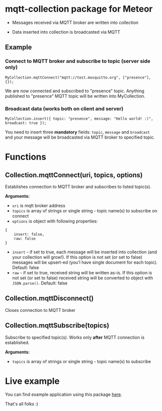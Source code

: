 mqtt-collection package for Meteor
==================================

- Messages received via MQTT broker are written into collection

- Data inserted into collection is broadcasted via MQTT


Example
-------

### Connect to MQTT broker and subscribe to topic (server side only)

```
MyCollection.mqttConnect("mqtt://test.mosquitto.org", ["presence"], {});
```

We are now connected and subscribed to "presence" topic. Anything published to "presence" MQTT topic will be written into MyCollection.


### Broadcast data (works both on client and server)

```
MyCollection.insert({ topic: "presence", message: "Hello world! :)", broadcast: true });
```

You need to insert three **mandatory** fields: `topic`, `message` and `broadcast` and your message will be broadcasted via MQTT broker to specified topic.


Functions
=========

Collection.mqttConnect(uri, topics, options)
--------------------------------------------

Establishes connection to MQTT broker and subscribes to listed topic(s).

**Arguments:**

- `uri` is mqtt broker address
- `topics` is array of strings or single string - topic name(s) to subscribe on connect
- `options` is object with following properties:
```
{
	insert: false,
	raw: false
}
```
- `insert` - if set to true, each message will be inserted into collection (and your collection will grow!). If this option is not set (or set to false) messages will be upsert-ed (you'l have single document for each topic). Default: false
- `raw` - if set to true, received string will be written as-is. If this option is not set (or set to false) received string will be converted to object with `JSON.parse()`. Default: false


Collection.mqttDisconnect()
---------------------------

Closes connection to MQTT broker


Collection.mqttSubscribe(topics)
--------------------------------

Subscribe to specified topic(s). Works only **after** MQTT connection is established.

**Arguments:**

- `topics` is array of strings or single string - topic name(s) to subscribe


Live example
============

You can find example application using this package <a href="http://generator-iot.meteor.com" target="_blank">here</a>.


That's all folks :)
